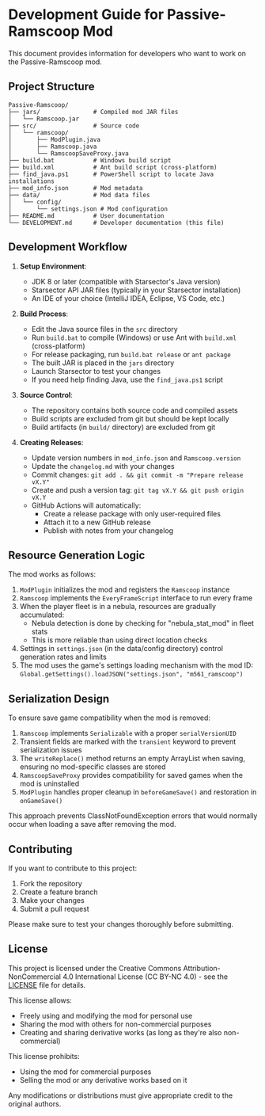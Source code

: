 # Development Guide for Passive-Ramscoop Mod

This document provides information for developers who want to work on the Passive-Ramscoop mod.

## Project Structure

```
Passive-Ramscoop/
├── jars/               # Compiled mod JAR files
│   └── Ramscoop.jar
├── src/                # Source code
│   └── ramscoop/
│       ├── ModPlugin.java
│       ├── Ramscoop.java
│       └── RamscoopSaveProxy.java
├── build.bat           # Windows build script
├── build.xml           # Ant build script (cross-platform)
├── find_java.ps1       # PowerShell script to locate Java installations
├── mod_info.json       # Mod metadata
├── data/               # Mod data files
│   └── config/         
│       └── settings.json # Mod configuration
├── README.md           # User documentation
└── DEVELOPMENT.md      # Developer documentation (this file)
```

## Development Workflow

1. **Setup Environment**:
   - JDK 8 or later (compatible with Starsector's Java version)
   - Starsector API JAR files (typically in your Starsector installation)
   - An IDE of your choice (IntelliJ IDEA, Eclipse, VS Code, etc.)

2. **Build Process**:
   - Edit the Java source files in the `src` directory
   - Run `build.bat` to compile (Windows) or use Ant with `build.xml` (cross-platform)
   - For release packaging, run `build.bat release` or `ant package` 
   - The built JAR is placed in the `jars` directory
   - Launch Starsector to test your changes
   - If you need help finding Java, use the `find_java.ps1` script

3. **Source Control**:
   - The repository contains both source code and compiled assets
   - Build scripts are excluded from git but should be kept locally
   - Build artifacts (in `build/` directory) are excluded from git

4. **Creating Releases**:
   - Update version numbers in `mod_info.json` and `Ramscoop.version`
   - Update the `changelog.md` with your changes
   - Commit changes: `git add . && git commit -m "Prepare release vX.Y"`
   - Create and push a version tag: `git tag vX.Y && git push origin vX.Y`
   - GitHub Actions will automatically:
     - Create a release package with only user-required files
     - Attach it to a new GitHub release
     - Publish with notes from your changelog

## Resource Generation Logic

The mod works as follows:

1. `ModPlugin` initializes the mod and registers the `Ramscoop` instance
2. `Ramscoop` implements the `EveryFrameScript` interface to run every frame
3. When the player fleet is in a nebula, resources are gradually accumulated:
   - Nebula detection is done by checking for "nebula_stat_mod" in fleet stats
   - This is more reliable than using direct location checks
4. Settings in `settings.json` (in the data/config directory) control generation rates and limits
5. The mod uses the game's settings loading mechanism with the mod ID: `Global.getSettings().loadJSON("settings.json", "m561_ramscoop")`

## Serialization Design

To ensure save game compatibility when the mod is removed:

1. `Ramscoop` implements `Serializable` with a proper `serialVersionUID`
2. Transient fields are marked with the `transient` keyword to prevent serialization issues
3. The `writeReplace()` method returns an empty ArrayList when saving, ensuring no mod-specific classes are stored
4. `RamscoopSaveProxy` provides compatibility for saved games when the mod is uninstalled
5. `ModPlugin` handles proper cleanup in `beforeGameSave()` and restoration in `onGameSave()`

This approach prevents ClassNotFoundException errors that would normally occur when loading a save after removing the mod.

## Contributing

If you want to contribute to this project:

1. Fork the repository
2. Create a feature branch
3. Make your changes
4. Submit a pull request

Please make sure to test your changes thoroughly before submitting.

## License

This project is licensed under the Creative Commons Attribution-NonCommercial 4.0 International License (CC BY-NC 4.0) - see the [LICENSE](LICENSE) file for details.

This license allows:
- Freely using and modifying the mod for personal use
- Sharing the mod with others for non-commercial purposes
- Creating and sharing derivative works (as long as they're also non-commercial)

This license prohibits:
- Using the mod for commercial purposes
- Selling the mod or any derivative works based on it

Any modifications or distributions must give appropriate credit to the original authors.
